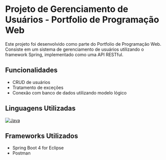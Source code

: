 # Projeto de Gerenciamento de Usuários - Portfolio de Programação Web

Este projeto foi desenvolvido como parte do Portfolio de Programação Web. Consiste em um sistema de gerenciamento de usuários utilizando o framework Spring, implementado como uma API RESTful.

## Funcionalidades

- CRUD de usuários
- Tratamento de exceções
- Conexão com banco de dados utilizando modelo lógico

## Linguagens Utilizadas

[![Java](https://img.shields.io/badge/Java-8-red)](https://www.java.com/)

## Frameworks Utilizados

- Spring Boot 4 for Eclipse
- Postman
